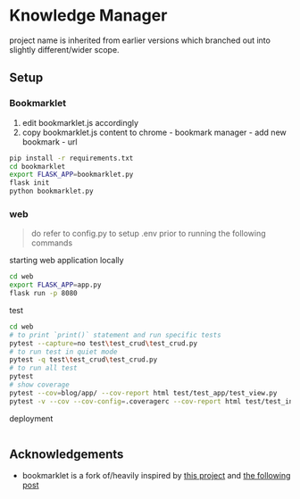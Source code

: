 # Knowledge Manager

project name is inherited from earlier versions which branched out into slightly different/wider scope.

## Setup

### Bookmarklet

1. edit bookmarklet.js accordingly
2. copy bookmarklet.js content to chrome - bookmark manager - add new bookmark - url

```bash
pip install -r requirements.txt
cd bookmarklet
export FLASK_APP=bookmarklet.py
flask init
python bookmarklet.py
```

### web

> do refer to config.py to setup .env prior to running the following commands

starting web application locally

```bash
cd web
export FLASK_APP=app.py
flask run -p 8080
```

test

```bash
cd web
# to print `print()` statement and run specific tests
pytest --capture=no test\test_crud\test_crud.py
# to run test in quiet mode
pytest -q test\test_crud\test_crud.py
# to run all test
pytest
# show coverage
pytest --cov=blog/app/ --cov-report html test/test_app/test_view.py
pytest -v --cov --cov-config=.coveragerc --cov-report html test/test_integration/
```

deployment

```bash
```

## Acknowledgements

- bookmarklet is a fork of/heavily inspired by [this project](https://gist.github.com/codemicro/f7d4d4b687c3ec2e7186ef7efecfcc35) and [the following post](https://www.tdpain.net/blog/a-year-of-reading)

